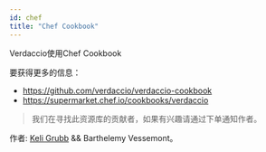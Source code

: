 ```yaml
---
id: chef
title: "Chef Cookbook"
---
```

Verdaccio使用Chef Cookbook

要获得更多的信息：

* [https://github.com/verdaccio/verdaccio-cookbook ](https://github.com/verdaccio/verdaccio-cookbook)
* <https://supermarket.chef.io/cookbooks/verdaccio>

> 我们在寻找此资源库的贡献者，如果有兴趣请通过下单通知作者。

作者: [Keli Grubb](https://github.com/kgrubb) && Barthelemy Vessemont。